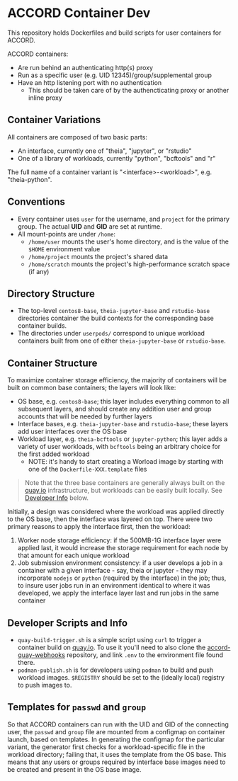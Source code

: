 # ACCORD Container Dev

This repository holds Dockerfiles and build scripts for user containers for ACCORD.

ACCORD containers:
* Are run behind an authenticating http(s) proxy
* Run as a specific user (e.g. UID 12345)/group/supplemental group
* Have an http listening port with no authentication
  * This should be taken care of by the authencticating proxy or another inline proxy

## Container Variations

All containers are composed of two basic parts:
* An interface, currently one of "theia", "jupyter", or "rstudio"
* One of a library of workloads, currently "python", "bcftools" and "r"

The full name of a container variant is "\<interface\>-\<workload\>", e.g. "theia-python".

## Conventions

* Every container uses `user` for the username, and `project` for the primary group. The actual **UID** and **GID** are set at runtime.
* All mount-points are under `/home`:
  * `/home/user` mounts the user's home directory, and is the value of the `$HOME` environment value
  * `/home/project` mounts the project's shared data
  * `/home/scratch` mounts the project's high-performance scratch space (if any)

## Directory Structure

* The top-level `centos8-base`, `theia-jupyter-base` and `rstudio-base` directories container the build contexts for the corresponding base container builds.
* The directories under `userpods/` correspond to unique workload containers built from one of either `theia-jupyter-base` or `rstudio-base`.

## Container Structure

To maximize container storage efficiency, the majority of containers will be built on common base containers; the layers will look like:

* OS base, e.g. `centos8-base`; this layer includes everything common to all subsequent layers, and should create any addition user and group accounts that will be needed by further layers
* Interface bases, e.g. `theia-jupyter-base` and `rstudio-base`; these layers add user interfaces over the OS base
* Workload layer, e.g. `theia-bcftools` or `jupyter-python`; this layer adds a variety of user workloads, with `bcftools` being an arbitrary choice for the first added workload
  * NOTE: it's handy to start creating a Worload image by starting with one of the `Dockerfile-XXX.template` files

> Note that the three base containers are generally always built on the [quay.io](https://quay.io/accord) infrastructure, but workloads can be easily built locally. See [Developer Info](#developer-scripts-and-info) below.

Initially, a design was considered where the workload was applied directly to the OS base, then the interface was layered on top. There were two primary reasons to apply the interface first, then the workload:
1. Worker node storage efficiency: if the 500MB-1G interface layer were applied last, it would increase the storage requirement for each node by that amount for each unique workload
2. Job submission environment consistency: if a user develops a job in a container with a given interface - say, theia or jupyter - they may incorporate `nodejs` or `python` (required by the interface) in the job; thus, to insure user jobs run in an environment identical to where it was developed, we apply the interface layer last and run jobs in the same container

## Developer Scripts and Info

* `quay-build-trigger.sh` is a simple script using `curl` to trigger a container build on [quay.io](https://quay.io/accord). To use it you'll need to also clone the [accord-quay-webhooks](https://github.com/uvarc/accord-quay-webhooks) repository, and link `.env` to the environment file found there.
* `podman-publish.sh` is for developers using `podman` to build and push workload images. `$REGISTRY` should be set to the (ideally local) registry to push images to.

## Templates for `passwd` and `group`

So that ACCORD containers can run with the UID and GID of the connecting user, the `passwd` and `group` file are mounted from a configmap on container launch, based on templates. In generating the configmap for the particular variant, the generator first checks for a workload-specific file in the workload directory; failing that, it uses the template from the OS base. This means that any users or groups required by interface base images need to be created and present in the OS base image.
